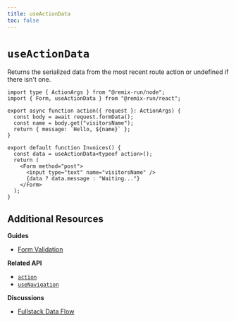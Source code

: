 ```yaml
---
title: useActionData
toc: false
---
```


# `useActionData`

Returns the serialized data from the most recent route action or undefined if there isn't one.

```tsx lines=[7,11]
import type { ActionArgs } from "@remix-run/node";
import { Form, useActionData } from "@remix-run/react";

export async function action({ request }: ActionArgs) {
  const body = await request.formData();
  const name = body.get("visitorsName");
  return { message: `Hello, ${name}` };
}

export default function Invoices() {
  const data = useActionData<typeof action>();
  return (
    <Form method="post">
      <input type="text" name="visitorsName" />
      {data ? data.message : "Waiting..."}
    </Form>
  );
}
```

## Additional Resources

**Guides**

- [Form Validation](../guides/form-validation)

**Related API**

- [`action`][action]
- [`useNavigation`][usenavigation]

**Discussions**

- [Fullstack Data Flow](../discussion/03-data-flow)

[action]: ../route/action
[usenavigation]: ../hooks/use-navigation
[rr-useactiondata]: https://reactrouter.com/hooks/use-action-data
